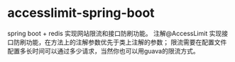 # accesslimit-spring-boot
spring boot + redis 实现网站限流和接口防刷功能。
注解@AccessLimit 实现接口防刷功能，在方法上的注解参数优先于类上注解的参数；
限流需要在配置文件配置多长时间可以通过多少请求，当然你也可以用guava的限流方式。
